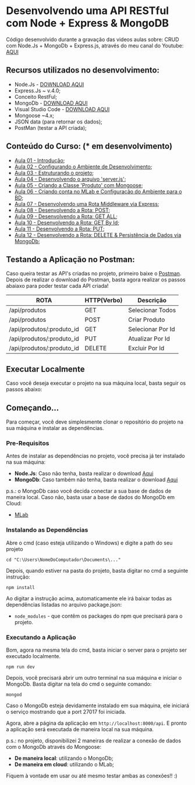 # Desenvolvendo uma API RESTful com Node + Express & MongoDB
Código desenvolvido durante a gravação das videos aulas sobre: CRUD com Node.Js + MongoDb + Express.js, através do meu canal do Youtube: [AQUI](https://www.youtube.com/user/l32759)

## Recursos utilizados no desenvolvimento:

- Node.Js - [DOWNLOAD AQUI](https://nodejs.org/en/)
- Express.Js ~ v.4.0;
- Conceito RestFul;
- MongoDb - [DOWNLOAD AQUI](https://www.mongodb.com/)
- Visual Studio Code - [DOWNLOAD AQUI](https://code.visualstudio.com/?WT.mc_id=javascript-0000-gllemos)
- Mongoose ~4.x;
- JSON data (para retornar os dados);
- PostMan (testar a API criada);

## Conteúdo do Curso: (* em desenvolvimento)

- [Aula 01 - Introdução](https://www.youtube.com/watch?v=qwgDzi8TGco);
- [Aula 02 - Configurando o Ambiente de Desenvolvimento](https://www.youtube.com/edit?o=U&video_id=yBx35VkBWD4);
- [Aula 03 - Estruturando o projeto](https://www.youtube.com/watch?v=SmlEZ8Ipj0M);
- [Aula 04 - Desenvolvendo o arquivo 'server.js'](https://www.youtube.com/watch?v=gqRAgXBkOXY);
- [Aula 05 - Criando a Classe 'Produto' com Mongoose](https://www.youtube.com/watch?v=gSutX_3L9WE);
- [Aula 06 - Criando conta no MLab e Configuração do Ambiente para o BD](https://youtu.be/kjb3CFvAwbU);
- [Aula 07 - Desenvolvendo uma Rota Middleware via Express](https://youtu.be/A0IPtXULRPM);
- [Aula 08 - Desenvolvendo a Rota: POST](https://youtu.be/onPlF3gC0T4);
- [Aula 09 - Desenvolvendo a Rota: GET ALL](https://youtu.be/2oU7rOe1c3I);
- [Aula 10 - Desenvolvendo a Rota: GET By Id](https://youtu.be/1gGfo3UYq-0);
- [Aula 11 - Desenvolvendo a Rota: PUT](https://youtu.be/tTtaH_ZCQnM);
- [Aula 12 - Desenvolvendo a Rota: DELETE & Persistência de Dados via MongoDb](https://youtu.be/w0H2bsNRuzI);

## Testando a Aplicação no Postman:

Caso queira testar as API's criadas no projeto, primeiro baixe o [Postman](https://chrome.google.com/webstore/detail/postman/fhbjgbiflinjbdggehcddcbncdddomop).
Depois de realizar o download do Postman, basta agora realizar os passos abaiaxo para 
poder testar cada API criada!

  ROTA                    |     HTTP(Verbo)   |      Descrição        | 
------------------------- | ----------------- | --------------------- | 
/api/produtos             |       GET         | Selecionar Todos      | 
/api/produtos             |       POST        | Criar Produto         | 
/api/produtos/:produto_id |       GET         | Selecionar Por Id     | 
/api/produtos/:produto_id |       PUT         | Atualizar Por Id      |    
/api/produtos/:produto_id |       DELETE      | Excluir Por Id        |

## Executar Localmente

Caso você deseja executar o projeto na sua máquina local, basta seguir os passos abaixo:

## Começando...

Para começar, você deve simplesmente clonar o repositório do projeto na sua máquina e instalar as dependências.

### Pre-Requisitos

Antes de instalar as dependências no projeto, você precisa já ter instalado na sua máquina:

* **Node.Js**: Caso não tenha, basta realizar o download [Aqui](https://nodejs.org/en/)
* **MongoDb**: Caso também não tenha, basta realizar o download [Aqui](https://www.mongodb.com/download-center#community)

p.s.: o MongoDb caso você decida conectar a sua base de dados de maneira local. Caso não, basta usar 
a base de dados do MongoDb em Cloud:

* [MLab](https://mlab.com/)

### Instalando as Dependências

Abre o cmd (caso esteja utilizando o Windows) e digite a path do seu projeto

```
cd "C:\Users\NomeDoComputador\Documents\..."
```

Depois, quando estiver na pasta do projeto, basta digitar no cmd a seguinte instrução:

```
npm install
```

Ao digitar a instrução acima, automaticamente ele irá baixar todas as dependências listadas no arquivo package.json:

* `node_modules` - que contêm os packages do npm que precisará para o projeto.

### Executando a Aplicação

Bom, agora na mesma tela do cmd, basta iniciar o server para o projeto ser executado localmente.

```
npm run dev
```

Depois, você precisará abrir um outro terminal na sua máquina e iniciar o MongoDb. Basta digitar na tela do cmd o seguinte comando:

```
mongod
```

Caso o MongoDb esteja devidamente instalado em sua máquina, ele iniciará o serviço mostrando que a port 27017 foi iniciada.


Agora, abre a página da aplicação em `http://localhost:8000/api`. E pronto a aplicação será executada de maneira local na sua máquina.        

p.s.: no projeto, disponibilizei 2 maneiras de realizar a conexão de dados com o MongoDb através do Mongoose:

* **De maneira local**: utilizando o MongoDb;
* **De maneira em cloud**: utilizando o MLab;

Fiquem à vontade em usar ou até mesmo testar ambas as conexões!! :)  

